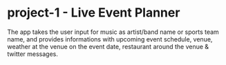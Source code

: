 # project-1 - Live Event Planner
The app takes the user input for music as artist/band name or sports team name,
and provides informations with upcoming event schedule, venue, weather at the venue
on the event date, restaurant around the venue & twitter messages.
